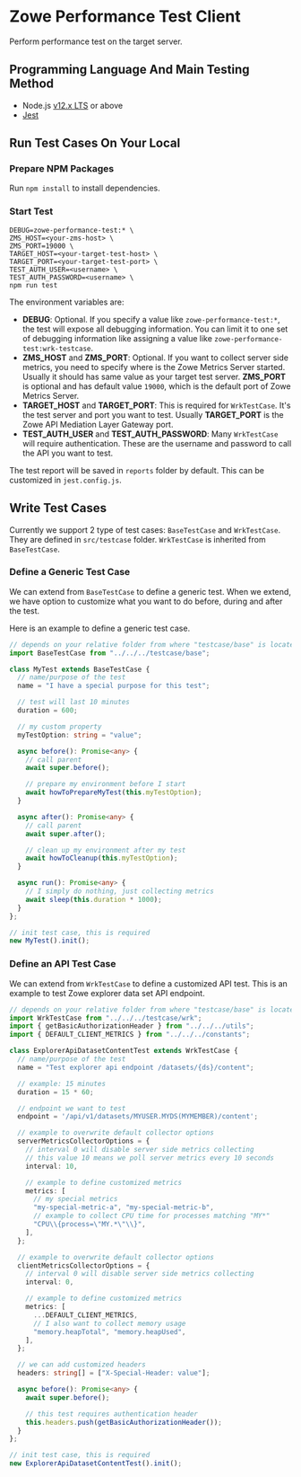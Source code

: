 # Zowe Performance Test Client

Perform performance test on the target server.

## Programming Language And Main Testing Method

- Node.js [v12.x LTS](https://nodejs.org/docs/latest-v12.x/api/index.html) or above
- [Jest](https://jestjs.io/)

## Run Test Cases On Your Local

### Prepare NPM Packages

Run `npm install` to install dependencies.

### Start Test

```
DEBUG=zowe-performance-test:* \
ZMS_HOST=<your-zms-host> \
ZMS_PORT=19000 \
TARGET_HOST=<your-target-test-host> \
TARGET_PORT=<your-target-test-port> \
TEST_AUTH_USER=<username> \
TEST_AUTH_PASSWORD=<username> \
npm run test
```

The environment variables are:

- **DEBUG**: Optional. If you specify a value like `zowe-performance-test:*`, the test will expose all debugging information. You can limit it to one set of debugging information like assigning a value like `zowe-performance-test:wrk-testcase`.
- **ZMS_HOST** and **ZMS_PORT**: Optional. If you want to collect server side metrics, you need to specify where is the Zowe Metrics Server started. Usually it should has same value as your target test server. **ZMS_PORT** is optional and has default value `19000`, which is the default port of Zowe Metrics Server.
- **TARGET_HOST** and **TARGET_PORT**: This is required for `WrkTestCase`. It's the test server and port you want to test. Usually **TARGET_PORT** is the Zowe API Mediation Layer Gateway port.
- **TEST_AUTH_USER** and **TEST_AUTH_PASSWORD**: Many `WrkTestCase` will require authentication. These are the username and password to call the API you want to test.

The test report will be saved in `reports` folder by default. This can be customized in `jest.config.js`.

## Write Test Cases

Currently we support 2 type of test cases: `BaseTestCase` and `WrkTestCase`. They are defined in `src/testcase` folder. `WrkTestCase` is inherited from `BaseTestCase`.

### Define a Generic Test Case

We can extend from `BaseTestCase` to define a generic test. When we extend, we have option to customize what you want to do before, during and after the test.

Here is an example to define a generic test case.

```typescript
// depends on your relative folder from where "testcase/base" is located
import BaseTestCase from "../../../testcase/base";

class MyTest extends BaseTestCase {
  // name/purpose of the test
  name = "I have a special purpose for this test";

  // test will last 10 minutes
  duration = 600;

  // my custom property
  myTestOption: string = "value";

  async before(): Promise<any> {
    // call parent
    await super.before();

    // prepare my environment before I start
    await howToPrepareMyTest(this.myTestOption);
  }

  async after(): Promise<any> {
    // call parent
    await super.after();

    // clean up my environment after my test
    await howToCleanup(this.myTestOption);
  }

  async run(): Promise<any> {
    // I simply do nothing, just collecting metrics
    await sleep(this.duration * 1000);
  }
};

// init test case, this is required
new MyTest().init();
```

### Define an API Test Case

We can extend from `WrkTestCase` to define a customized API test. This is an example to test Zowe explorer data set API endpoint.

```typescript
// depends on your relative folder from where "testcase/base" is located
import WrkTestCase from "../../../testcase/wrk";
import { getBasicAuthorizationHeader } from "../../../utils";
import { DEFAULT_CLIENT_METRICS } from "../../../constants";

class ExplorerApiDatasetContentTest extends WrkTestCase {
  // name/purpose of the test
  name = "Test explorer api endpoint /datasets/{ds}/content";

  // example: 15 minutes
  duration = 15 * 60;

  // endpoint we want to test
  endpoint = '/api/v1/datasets/MYUSER.MYDS(MYMEMBER)/content';

  // example to overwrite default collector options
  serverMetricsCollectorOptions = {
    // interval 0 will disable server side metrics collecting
    // this value 10 means we poll server metrics every 10 seconds
    interval: 10,

    // example to define customized metrics
    metrics: [
      // my special metrics
      "my-special-metric-a", "my-special-metric-b",
      // example to collect CPU time for processes matching "MY*"
      "CPU\\{process=\"MY.*\"\\}",
    ],
  };

  // example to overwrite default collector options
  clientMetricsCollectorOptions = {
    // interval 0 will disable server side metrics collecting
    interval: 0,

    // example to define customized metrics
    metrics: [
      ...DEFAULT_CLIENT_METRICS,
      // I also want to collect memory usage
      "memory.heapTotal", "memory.heapUsed",
    ],
  };

  // we can add customized headers
  headers: string[] = ["X-Special-Header: value"];

  async before(): Promise<any> {
    await super.before();

    // this test requires authentication header
    this.headers.push(getBasicAuthorizationHeader());
  }
};

// init test case, this is required
new ExplorerApiDatasetContentTest().init();
```

